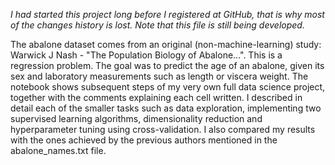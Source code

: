 <i>I had started this project long before I registered at GitHub, that is why most of the changes history is lost. Note that this file is still being developed.</i>

The abalone dataset comes from an original (non-machine-learning) study: Warwick J Nash -  "The Population Biology of Abalone...". This is a regression problem. The goal was to predict the age of an abalone, given its sex and laboratory measurements such as length or viscera weight. The notebook shows subsequent steps of my very own full data science project, together with the comments explaining each cell written. I described in detail each of the smaller tasks such as data exploration, implementing two supervised learning algorithms, dimensionality reduction and hyperparameter tuning using cross-validation. I also compared my results with the ones achieved by the previous authors mentioned in the abalone_names.txt file.
